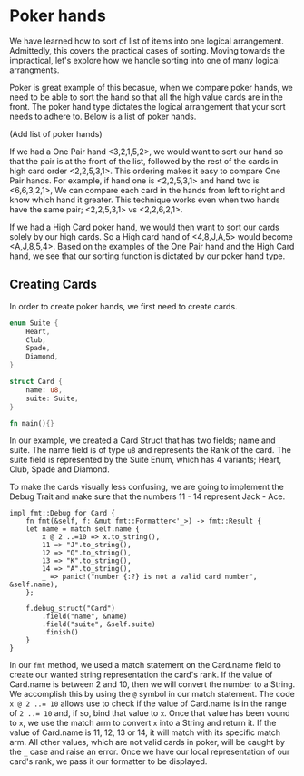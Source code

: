 # Poker hands
We have learned how to sort of list of items into one logical arrangement. Admittedly, this covers the practical cases of sorting. Moving towards the impractical, let's explore how we handle sorting into one of many logical arrangments.

Poker is great example of this becasue, when we compare poker hands, we need to be able to sort the hand so that all the high value cards are in the front. The poker hand type dictates the logical arrangement that your sort needs to adhere to. Below is a list of poker hands.

(Add list of poker hands)

If we had a One Pair hand <3,2,1,5,2>, we would want to sort our hand so that the pair is at the front of the list, followed by the rest of the cards in high card order <2,2,5,3,1>. This ordering makes it easy to compare One Pair hands. For example, if hand one is <2,2,5,3,1> and hand two is <6,6,3,2,1>, We can compare each card in the hands from left to right and know which hand it greater. This technique works even when two hands have the same pair; <2,2,5,3,1> vs <2,2,6,2,1>.

If we had a High Card poker hand, we would then want to sort our cards solely by our high cards. So a High card hand of <4,8,J,A,5> would become <A,J,8,5,4>. Based on the examples of the One Pair hand and the High Card hand, we see that our sorting function is dictated by our poker hand type.

## Creating Cards

In order to create poker hands, we first need to create cards.

```rust
enum Suite {
    Heart,
    Club,
    Spade,
    Diamond,
}

struct Card {
    name: u8,
    suite: Suite,
}

fn main(){}
```

In our example, we created a Card Struct that has two fields; name and suite. The name field is of type `u8` and represents the Rank of the card. The suite field is represented by the Suite Enum, which has 4 variants; Heart, Club, Spade and Diamond.

To make the cards visually less confusing, we are going to implement the Debug Trait and make sure that the numbers 11 - 14 represent Jack - Ace.

```rust,noplayground
impl fmt::Debug for Card {
    fn fmt(&self, f: &mut fmt::Formatter<'_>) -> fmt::Result {
	let name = match self.name {
	    x @ 2 ..=10 => x.to_string(),
	    11 => "J".to_string(),
	    12 => "Q".to_string(),
	    13 => "K".to_string(),
	    14 => "A".to_string(),
	    _ => panic!("number {:?} is not a valid card number", &self.name),
	};

	f.debug_struct("Card")
	    .field("name", &name)
	    .field("suite", &self.suite)
	    .finish()
    }
}
```
In our `fmt` method, we used a match statement on the Card.name field to create our wanted string representation the card's rank. If the value of Card.name is between 2 and 10, then we will convert the number to a String. We accomplish this by using the `@` symbol in our match statement. The code `x @ 2 ..= 10` allows use to check if the value of Card.name is in the range of `2 ..= 10` and, if so, bind that value to `x`. Once that value has been vound to `x`, we use the match arm to convert `x` into a String and return it. If the value of Card.name is 11, 12, 13 or 14, it will match with its specific match arm. All other values, which are not valid cards in poker, will be caught by the `_` case and raise an error. Once we have our local representation of our card's rank, we pass it our formatter to be displayed.

